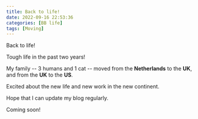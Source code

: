 ```yaml
---
title: Back to life!
date: 2022-09-16 22:53:36
categories: [BB life]
tags: [Moving]
---
```


Back to life! 

Tough life in the past two years!

My family -- 3 humans and 1 cat -- moved from the **Netherlands** to the **UK**, and from the **UK** to the **US**. 

Excited about the new life and new work in the new continent. 

Hope that I can update my blog regularly. 

Coming soon!

